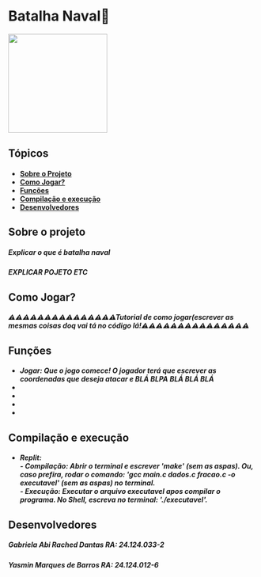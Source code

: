 <h1 id="titulo">Batalha Naval🚢</h1>

<img src="#" height=200>

<h2 id="topicos">Tópicos</h2>
<h4>
  <ul>
    <li><a href="#sobre">Sobre o Projeto</a></li>
    <li><a href="#comoJogar">Como Jogar?</a></li>
    <li><a href="#funcoes">Funções</a></li>
    <li><a href="#comp">Compilação e execução</a></li>
    <li><a href="#devs">Desenvolvedores</a></li>
  </ul>
</h4>

<h2 id="sobre">Sobre o projeto</h2>
<h5>Explicar o que é batalha naval</h5>
<h5>EXPLICAR POJETO ETC</h5>

<h2 id="comoJogar">Como Jogar?</h2>
<h5>⚠⚠⚠⚠⚠⚠⚠⚠⚠⚠⚠⚠⚠⚠⚠Tutorial de como jogar(escrever as mesmas coisas doq vai tá no código lá!⚠⚠⚠⚠⚠⚠⚠⚠⚠⚠⚠⚠⚠⚠⚠</h5>


<h2 id="funcoes">Funções</h2>
<h5>
  <ul>
    <li id="funcao1">Jogar: Que o jogo comece! O jogador terá que escrever as coordenadas que deseja atacar e BLÁ BLPA BLÁ BLÁ BLÁ</li>
    <li id="funcao3"></li>
    <li id="funcao2"></li>
    <li id="funcao4"></li>
    <li id="funcao5"></li>
  </ul>
</h5>

<h2 id="comp">Compilação e execução</h2>
<h5>
  <ul>
    <li><b>Replit</b>:<br>
    - Compilação: Abrir o terminal e escrever 'make' (sem as aspas). Ou, caso prefira, rodar o comando: 'gcc main.c dados.c fracao.c -o executavel' (sem as aspas) no terminal.<br>
    - Execução: Executar o arquivo executavel apos compilar o programa. No Shell, escreva no terminal: './executavel'.
    </li>
  </ul>
</h5>
  
<h2 id="devs">Desenvolvedores</h2>
<h5>Gabriela Abi Rached Dantas <b>RA: 24.124.033-2</b></h5>
<h5>Yasmin Marques de Barros <b>RA: 24.124.012-6</b></h5>
